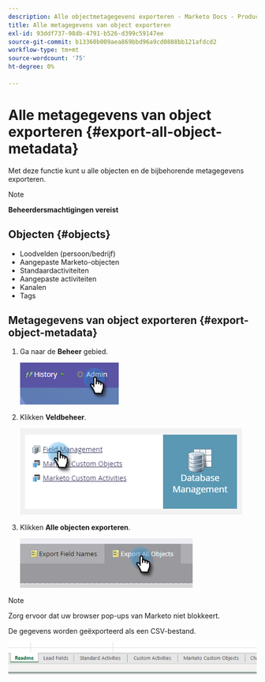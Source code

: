 ```yaml
---
description: Alle objectmetagegevens exporteren - Marketo Docs - Productdocumentatie
title: Alle metagegevens van object exporteren
exl-id: 93ddf737-98db-4791-b526-d399c59147ee
source-git-commit: b13360b009aea869bbd96a9cd0888bb121afdcd2
workflow-type: tm+mt
source-wordcount: '75'
ht-degree: 0%

---
```


# Alle metagegevens van object exporteren {#export-all-object-metadata}

Met deze functie kunt u alle objecten en de bijbehorende metagegevens exporteren.

>[!NOTE]
>
>**Beheerdersmachtigingen vereist**

## Objecten {#objects}

* Loodvelden (persoon/bedrijf)
* Aangepaste Marketo-objecten
* Standaardactiviteiten
* Aangepaste activiteiten
* Kanalen
* Tags

## Metagegevens van object exporteren {#export-object-metadata}

1. Ga naar de **Beheer** gebied.

   ![](assets/export-all-object-metadata-1.png)

1. Klikken **Veldbeheer**.

   ![](assets/export-all-object-metadata-2.png)

1. Klikken **Alle objecten exporteren**.

   ![](assets/export-all-object-metadata-3.png)

>[!NOTE]
>
>Zorg ervoor dat uw browser pop-ups van Marketo niet blokkeert.

De gegevens worden geëxporteerd als een CSV-bestand.

![](assets/export-all-object-metadata-4.png)
